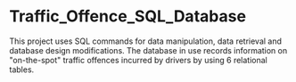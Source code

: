 # Traffic_Offence_SQL_Database

This project uses SQL commands for data manipulation, data retrieval and database design modifications. The database in use records information on "on-the-spot" traffic offences incurred by drivers by using 6 relational tables.
